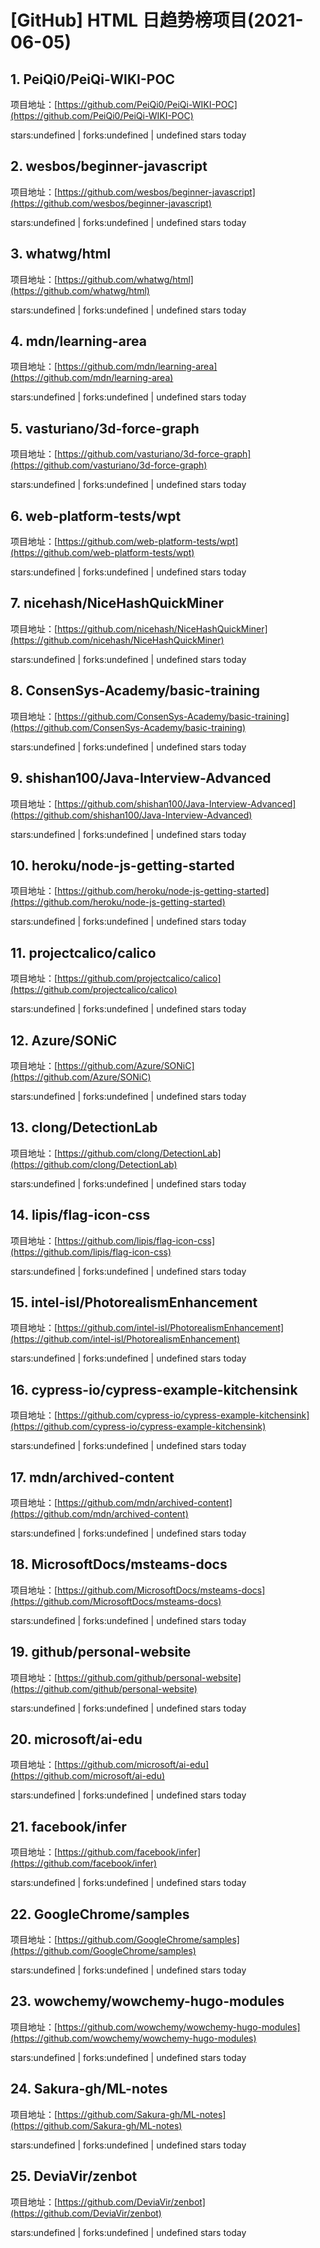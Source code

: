 # [GitHub] HTML 日趋势榜项目(2021-06-05)

## 1. PeiQi0/PeiQi-WIKI-POC 

项目地址：[https://github.com/PeiQi0/PeiQi-WIKI-POC](https://github.com/PeiQi0/PeiQi-WIKI-POC)

stars:undefined | forks:undefined | undefined stars today 



## 2. wesbos/beginner-javascript 

项目地址：[https://github.com/wesbos/beginner-javascript](https://github.com/wesbos/beginner-javascript)

stars:undefined | forks:undefined | undefined stars today 



## 3. whatwg/html 

项目地址：[https://github.com/whatwg/html](https://github.com/whatwg/html)

stars:undefined | forks:undefined | undefined stars today 



## 4. mdn/learning-area 

项目地址：[https://github.com/mdn/learning-area](https://github.com/mdn/learning-area)

stars:undefined | forks:undefined | undefined stars today 



## 5. vasturiano/3d-force-graph 

项目地址：[https://github.com/vasturiano/3d-force-graph](https://github.com/vasturiano/3d-force-graph)

stars:undefined | forks:undefined | undefined stars today 



## 6. web-platform-tests/wpt 

项目地址：[https://github.com/web-platform-tests/wpt](https://github.com/web-platform-tests/wpt)

stars:undefined | forks:undefined | undefined stars today 



## 7. nicehash/NiceHashQuickMiner 

项目地址：[https://github.com/nicehash/NiceHashQuickMiner](https://github.com/nicehash/NiceHashQuickMiner)

stars:undefined | forks:undefined | undefined stars today 



## 8. ConsenSys-Academy/basic-training 

项目地址：[https://github.com/ConsenSys-Academy/basic-training](https://github.com/ConsenSys-Academy/basic-training)

stars:undefined | forks:undefined | undefined stars today 



## 9. shishan100/Java-Interview-Advanced 

项目地址：[https://github.com/shishan100/Java-Interview-Advanced](https://github.com/shishan100/Java-Interview-Advanced)

stars:undefined | forks:undefined | undefined stars today 



## 10. heroku/node-js-getting-started 

项目地址：[https://github.com/heroku/node-js-getting-started](https://github.com/heroku/node-js-getting-started)

stars:undefined | forks:undefined | undefined stars today 



## 11. projectcalico/calico 

项目地址：[https://github.com/projectcalico/calico](https://github.com/projectcalico/calico)

stars:undefined | forks:undefined | undefined stars today 



## 12. Azure/SONiC 

项目地址：[https://github.com/Azure/SONiC](https://github.com/Azure/SONiC)

stars:undefined | forks:undefined | undefined stars today 



## 13. clong/DetectionLab 

项目地址：[https://github.com/clong/DetectionLab](https://github.com/clong/DetectionLab)

stars:undefined | forks:undefined | undefined stars today 



## 14. lipis/flag-icon-css 

项目地址：[https://github.com/lipis/flag-icon-css](https://github.com/lipis/flag-icon-css)

stars:undefined | forks:undefined | undefined stars today 



## 15. intel-isl/PhotorealismEnhancement 

项目地址：[https://github.com/intel-isl/PhotorealismEnhancement](https://github.com/intel-isl/PhotorealismEnhancement)

stars:undefined | forks:undefined | undefined stars today 



## 16. cypress-io/cypress-example-kitchensink 

项目地址：[https://github.com/cypress-io/cypress-example-kitchensink](https://github.com/cypress-io/cypress-example-kitchensink)

stars:undefined | forks:undefined | undefined stars today 



## 17. mdn/archived-content 

项目地址：[https://github.com/mdn/archived-content](https://github.com/mdn/archived-content)

stars:undefined | forks:undefined | undefined stars today 



## 18. MicrosoftDocs/msteams-docs 

项目地址：[https://github.com/MicrosoftDocs/msteams-docs](https://github.com/MicrosoftDocs/msteams-docs)

stars:undefined | forks:undefined | undefined stars today 



## 19. github/personal-website 

项目地址：[https://github.com/github/personal-website](https://github.com/github/personal-website)

stars:undefined | forks:undefined | undefined stars today 



## 20. microsoft/ai-edu 

项目地址：[https://github.com/microsoft/ai-edu](https://github.com/microsoft/ai-edu)

stars:undefined | forks:undefined | undefined stars today 



## 21. facebook/infer 

项目地址：[https://github.com/facebook/infer](https://github.com/facebook/infer)

stars:undefined | forks:undefined | undefined stars today 



## 22. GoogleChrome/samples 

项目地址：[https://github.com/GoogleChrome/samples](https://github.com/GoogleChrome/samples)

stars:undefined | forks:undefined | undefined stars today 



## 23. wowchemy/wowchemy-hugo-modules 

项目地址：[https://github.com/wowchemy/wowchemy-hugo-modules](https://github.com/wowchemy/wowchemy-hugo-modules)

stars:undefined | forks:undefined | undefined stars today 



## 24. Sakura-gh/ML-notes 

项目地址：[https://github.com/Sakura-gh/ML-notes](https://github.com/Sakura-gh/ML-notes)

stars:undefined | forks:undefined | undefined stars today 



## 25. DeviaVir/zenbot 

项目地址：[https://github.com/DeviaVir/zenbot](https://github.com/DeviaVir/zenbot)

stars:undefined | forks:undefined | undefined stars today 



